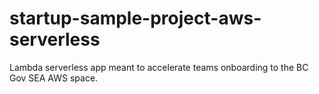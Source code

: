 # startup-sample-project-aws-serverless
Lambda serverless app meant to accelerate teams onboarding to the BC Gov SEA AWS space.
